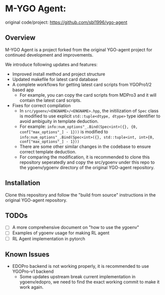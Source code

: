 # M-YGO Agent: 

original code/project: https://github.com/sbl1996/ygo-agent

## Overview
M-YGO Agent is a project forked from the original YGO-agent project for continued development and improvements.

We introduce following updates and features:
* Improved install method and project structure
* Updated makefile for latest card database
* A complete workflows for getting latest card scripts from YGOPro1/2 based app
   * For example, you can copy the card scripts from MDPro3 and it will contain the latest card scripts.
* Fixes for correct compilation
   * In `src/ygoenv/<ENGNAME>/<ENGNAME>.hpp`, the initilization of `Spec` class is modified to use explicit `std::tuple<dtype, dtype>` type identifier to avoid ambiguity in template deduction.
   * For example: `info:num_options"_.Bind(Spec<int>({}, {0, conf["max_options"_] - 1}))` is modified to `info:num_options"_.Bind(Spec<int>({}, std::tuple<int, int>{0, conf["max_options"_] - 1}))`
   * There are some other similar changes in the codebase to ensure correct template deduction.
   * For comparing the modification, it is recommended to clone this repository seperatedly and copy the src/ygoenv under this repo to the ygoenv/ygoenv directory of the original YGO-agent repository.

## Installation
Clone this repository and follow the "build from source" instructions in the original YGO-agent repository.

## TODOs
- [ ] A more comprehensive document on "how to use the ygoenv"
- [ ] Examples of ygoenv usage for making RL agent
- [ ] RL Agent implementation in pytorch

## Known Issues
* EDOPro backend is not working properly, it is recommended to use YGOPro-v1 backend
  * Some updates upstream break current implementation in ygoenv/edopro, we need to find the exact working commit to make it work again.